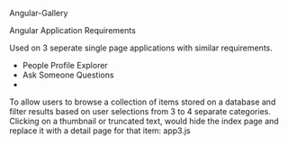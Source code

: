 Angular-Gallery

Angular Application Requirements

Used on 3 seperate single page applications with similar requirements. 
* People Profile Explorer
* Ask Someone Questions
* 

To allow users to browse a collection of items stored on a database and filter results based on user selections from 3 to 4 separate categories. Clicking on a thumbnail or truncated text, would hide the index page and replace it with a detail page for that item: app3.js

